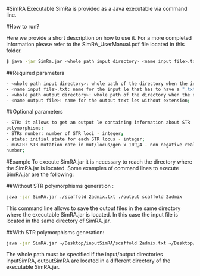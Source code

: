 #SimRA Executable
SimRa is provided as a Java executable via command line.


#How to run?

Here we provide a short description on how to use it. For a more completed information please refer to the SimRA_UserManual.pdf file located in this folder.


```sh
$ java -jar SimRa.jar <whole path input directory> <name input file>.txt <whole path output directory> <name output file> [-STR <STRs number> <state> <muSTR>]
```

##Required parameters

```sh
- <whole path input directory>: whole path of the directory when the input le is stored;
- <name input file>.txt: name for the input le that has to have a ".txt" extension;
- <whole path output directory>: whole path of the directory when the output les will be saved. The output directory must be created by the user before executing SimRA;
- <name output file>: name for the output text les without extension;
```

##Optional parameters

```sh
- STR: it allows to get an output le containing information about STR
polymorphisms;
- STRs number: number of STR loci - integer;
- state: initial state for each STR locus - integer;
- muSTR: STR mutation rate in mut/locus/gen x 10^􀀀4 - non negative real
number;
```

#Example
To execute SimRA.jar it is necessary to reach the directory where the SimRA.jar is located. Some examples of command lines to execute SimRA.jar are the following:

##Without STR polymorphisms generation :
```sh
java -jar SimRA.jar ./scaffold 2admix.txt ./output scaffold 2admix
```
This command line allows to save the output files in the same directory where the executable SimRA.jar is located. In this case the input file is located in the same directory of SimRA.jar.

##With STR polymorphisms generation:

```sh
java -jar SimRA.jar ~/Desktop/inputSimRA/scaffold 2admix.txt ~/Desktop/outputSimRA/output scaffold 2admix -STR 40 10 6.9
```
The whole path must be specified if the input/output directories inputSimRA, outputSimRA are located in a different directory of the executable SimRA.jar.


